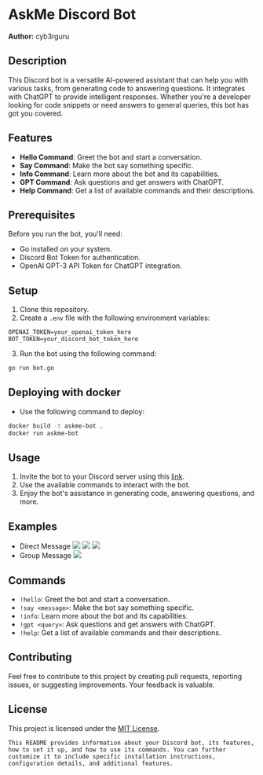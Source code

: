 # AskMe Discord Bot

**Author:** cyb3rguru

## Description

This Discord bot is a versatile AI-powered assistant that can help you with various tasks, from generating code to answering questions. It integrates with ChatGPT to provide intelligent responses. Whether you're a developer looking for code snippets or need answers to general queries, this bot has got you covered.

## Features

- **Hello Command**: Greet the bot and start a conversation.
- **Say Command**: Make the bot say something specific.
- **Info Command**: Learn more about the bot and its capabilities.
- **GPT Command**: Ask questions and get answers with ChatGPT.
- **Help Command**: Get a list of available commands and their descriptions.

## Prerequisites

Before you run the bot, you'll need:

- Go installed on your system.
- Discord Bot Token for authentication.
- OpenAI GPT-3 API Token for ChatGPT integration.

## Setup

1. Clone this repository.
2. Create a `.env` file with the following environment variables:

```plaintext
OPENAI_TOKEN=your_openai_token_here
BOT_TOKEN=your_discord_bot_token_here
```

3. Run the bot using the following command:

```bash
go run bot.go
```

## Deploying with docker

- Use the following command to deploy:

```bash
docker build -t askme-bot .
docker run askme-bot
```

## Usage

1. Invite the bot to your Discord server using this [link](https://discord.com/oauth2/authorize?client_id=1162986767872430080&permissions=8&scope=bot).
2. Use the available commands to interact with the bot.
3. Enjoy the bot's assistance in generating code, answering questions, and more.

## Examples

- Direct Message
  ![](https://imgur.com/c8NsKGi.png)
  ![](https://imgur.com/JTPDp5L.png)
  ![](https://imgur.com/KNTiocf.png)
- Group Message
  ![](https://imgur.com/wWiQqn8.png)

## Commands

- `!hello`: Greet the bot and start a conversation.
- `!say <message>`: Make the bot say something specific.
- `!info`: Learn more about the bot and its capabilities.
- `!gpt <query>`: Ask questions and get answers with ChatGPT.
- `!help`: Get a list of available commands and their descriptions.

## Contributing

Feel free to contribute to this project by creating pull requests, reporting issues, or suggesting improvements. Your feedback is valuable.

## License

This project is licensed under the [MIT License](LICENSE).

```
This README provides information about your Discord bot, its features, how to set it up, and how to use its commands. You can further customize it to include specific installation instructions, configuration details, and additional features.
```
